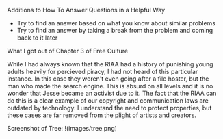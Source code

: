 Additions to How To Answer Questions in a Helpful Way
* Try to find an answer based on what you know about similar problems
* Try to find an answer by taking a break from the problem and coming back to it later

What I got out of Chapter 3 of Free Culture

While I had always known that the RIAA had a history of punishing young adults heavily for percieved piracy, I had not heard of this particular instance. In this case they weren't even going after a file hoster, but the man who made the search engine. This is absurd on all levels and it is no wonder that Jesse became an activist due to it. The fact that the RIAA can do this is a clear example of our copyright and communication laws are outdated by technology. I understand the need to protect properties, but these cases are far removed from the plight of artists and creators.

Screenshot of Tree: !(images/tree.png)

